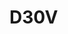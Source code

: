 # D30V

<!---
<gcc/config/d30v/d30v.h> (3.1)

#define CPP_PREDEFINES "-D__D30V__ -Amachine=d30v"
--->